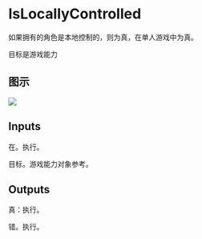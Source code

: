# IsLocallyControlled

如果拥有的角色是本地控制的，则为真，在单人游戏中为真。

目标是游戏能力

## 图示

![]($-20221218-17322338.png)

## Inputs

在。执行。

目标。游戏能力对象参考。 

## Outputs

真：执行。

错。执行。
